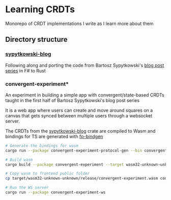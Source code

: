 # Learning CRDTs

Monorepo of CRDT implementations I write as I learn more about them

## Directory structure

### [sypytkowski-blog](/sypytkowski-blog)

Following along and porting the code from Bartosz Sypytkowski's [blog post series](https://bartoszsypytkowski.com/optimizing-state-based-crdts-1/) in F# to Rust

### convergent-experiment\*

An experiment in building a simple app with convergent/state-based CRDTs taught in the first
half of Bartosz Sypytkowski's blog post series

It is a web app where users can create and move around squares on a canvas that gets synced between multiple users through a websocket server.

The CRDTs from the [sypytkowski-blog](/sypytkowski-blog) crate are compiled to Wasm and bindings for TS are generated with [fp-bindgen](https://github.com/fiberplane/fp-bindgen)

```bash
# Generate the bindings for wasm
cargo run --package convergent-experiment-protocol-gen --bin convergent-experiment-protocol-gen

# Build wasm
cargo build --package convergent-experiment --target wasm32-unknown-unknown --release

# Copy wasm to frontend public folder
cp target/wasm32-unknown-unknown/release/convergent-experiment.wasm convergent-experiment/frontend/public/convergent-experiment.wasm

# Run the WS server
cargo run --package convergent-experiment-ws
```
